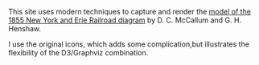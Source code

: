 This site uses modern techniques to capture and render the [model of the 1855 New York and Erie Railroad diagram](https://www.loc.gov/item/2017586274/) by D. C. McCallum and G. H. Henshaw.

I use the original icons, which adds some complication,but illustrates the flexibility of the D3/Graphviz combination.
